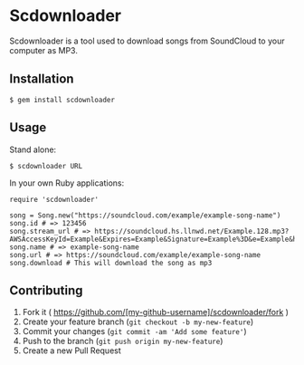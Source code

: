 # Scdownloader

Scdownloader is a tool used to download songs from SoundCloud to your computer as MP3.

## Installation

    $ gem install scdownloader

## Usage

Stand alone:

    $ scdownloader URL

In your own Ruby applications:

    require 'scdownloader'

    song = Song.new("https://soundcloud.com/example/example-song-name")
    song.id # => 123456
    song.stream_url # => https://soundcloud.hs.llnwd.net/Example.128.mp3?AWSAccessKeyId=Example&Expires=Example&Signature=Example%3D&e=Example&h=Example
    song.name # => example-song-name
    song.url # => https://soundcloud.com/example/example-song-name
    song.download # This will download the song as mp3

## Contributing

1. Fork it ( https://github.com/[my-github-username]/scdownloader/fork )
2. Create your feature branch (`git checkout -b my-new-feature`)
3. Commit your changes (`git commit -am 'Add some feature'`)
4. Push to the branch (`git push origin my-new-feature`)
5. Create a new Pull Request
